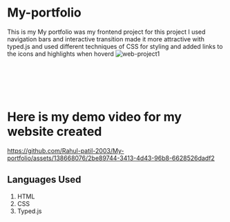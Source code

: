 # My-portfolio

This is my My portfolio was my frontend project for this project I used navigation bars and interactive transition made it more attractive with typed.js and used different techniques of CSS for styling and added links to the icons and highlights when hoverd
![web-project1](https://github.com/Rahul-patil-2003/My-portfolio/assets/138668076/11a1ce70-c910-4e94-bca5-64bfa5c99aa5)


<br>
<br>
<br>
<br>
<h1>Here is my demo video for my website created</h1>

https://github.com/Rahul-patil-2003/My-portfolio/assets/138668076/2be89744-3413-4d43-96b8-6628526dadf2





<html>
  <h2>Languages Used</h2>
  <ol>
    <li>HTML</li>
    <li>CSS</li>
    <li>Typed.js</li>
  </ol>
</html>
